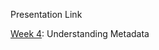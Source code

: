 Presentation Link

[Week 4](https://manika-lamba.github.io/Spring-2024/IS-505/Week-4/#/title-slide): Understanding Metadata
